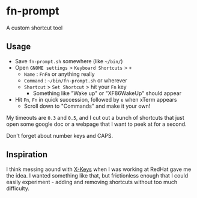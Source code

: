 # fn-prompt
A custom shortcut tool

## Usage

- Save `fn-prompt.sh` somewhere (like `~/bin/`)
- Open `GNOME settings` > `Keyboard Shortcuts` > `+`
    - `Name` : `FnFn` or anything really
    - `Command` : `~/bin/fn-prompt.sh` or wherever
    - `Shortcut` > `Set Shortcut` > hit your `Fn` key
        - Something like "Wake up" or "XF86WakeUp" should appear
- Hit `Fn`, `Fn` in quick succession, followed by `e` when xTerm appears
    - Scroll down to "Commands" and make it your own!

My timeouts are `0.3` and `0.5`, and I cut out a bunch of shortcuts that just
open some google doc or a webpage that I want to peek at for a second.

Don't forget about number keys and CAPS.

## Inspiration
I think messing aound with [X-Keys][1] when I was working at RedHat gave me
the idea. I wanted something like that, but frictionless enough that I could
easily experiment - adding and removing shortcuts without too much difficulty.

[1]: https://www.google.com/search?q=xkeys&tbm=isch
